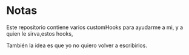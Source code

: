 # Notas

Este repositorio contiene varios customHooks para ayudarme a mi, y a quien le sirva,estos hooks,

También la idea es que yo no quiero volver a escribirlos.